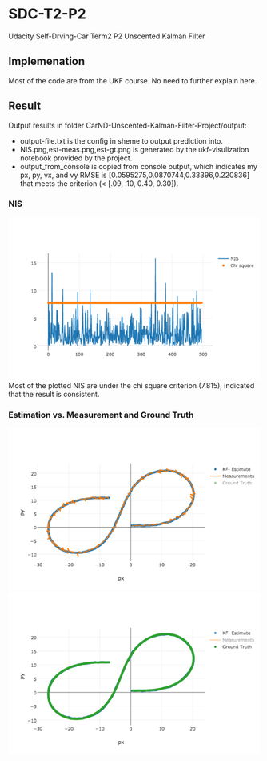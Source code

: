 # SDC-T2-P2
Udacity Self-Drving-Car Term2 P2 Unscented Kalman Filter

## Implemenation
Most of the code are from the UKF course. No need to further explain here.

## Result
Output results in folder CarND-Unscented-Kalman-Filter-Project/output:
*  output-file.txt is the config in sheme to output prediction into.
*  NIS.png,est-meas.png,est-gt.png is generated by the ukf-visulization notebook provided by the project.
*  output_from_console is copied from console output, which indicates my px, py, vx, and vy RMSE is [0.0595275,0.0870744,0.33396,0.220836] that meets the criterion (< [.09, .10, 0.40, 0.30]).

### NIS
![](https://github.com/qitong/SDC-T2-P2/raw/master/CarND-Unscented-Kalman-Filter-Project/output/NIS.png)  
Most of the plotted NIS are under the chi square criterion (7.815), indicated that the result is consistent.

### Estimation vs. Measurement and Ground Truth
![](https://github.com/qitong/SDC-T2-P2/raw/master/CarND-Unscented-Kalman-Filter-Project/output/est-meas.png)  
![](https://github.com/qitong/SDC-T2-P2/raw/master/CarND-Unscented-Kalman-Filter-Project/output/est-gt.png)  
